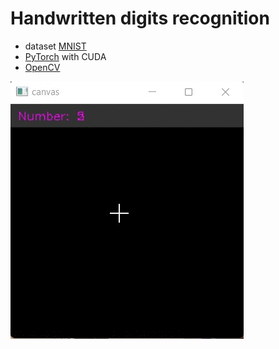# Handwritten digits recognition

- dataset [MNIST](https://deepai.org/dataset/mnist)
- [PyTorch](https://pytorch.org/get-started/locally/) with CUDA
- [OpenCV](https://pypi.org/project/opencv-python/)

![res](https://github.com/Alekselion/handwritten-digits-recognition/blob/master/illustrations/draw_digit.gif)
